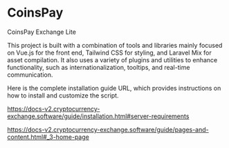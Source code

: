 # CoinsPay
CoinsPay Exchange Lite

This project is built with a combination of tools and libraries mainly focused on Vue.js for the front end, Tailwind CSS for styling, and Laravel Mix for asset compilation.
It also uses a variety of plugins and utilities to enhance functionality, such as internationalization, tooltips, and real-time communication.

Here is the complete installation guide URL, which provides instructions on how to install and customize the script.

https://docs-v2.cryptocurrency-exchange.software/guide/installation.html#server-requirements

https://docs-v2.cryptocurrency-exchange.software/guide/pages-and-content.html#_3-home-page
